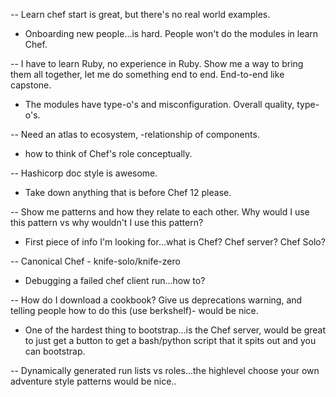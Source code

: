 -- Learn chef start is great, but there's no real world examples.

- Onboarding new people...is hard. People won't do the modules in learn Chef.

-- I have to learn Ruby, no experience in Ruby. Show me a way to bring them all together, let me do something end to end. End-to-end like capstone.

- The modules have type-o's and misconfiguration. Overall quality, type-o's.

-- Need an atlas to ecosystem, -relationship of components.

- how to think of Chef's role conceptually.

-- Hashicorp doc style is awesome.

- Take down anything that is before Chef 12 please.

-- Show me patterns and how they relate to each other. Why would I use this pattern vs why wouldn't I use this pattern?

- First piece of info I'm looking for...what is Chef? Chef server? Chef Solo?

-- Canonical Chef - knife-solo/knife-zero

- Debugging a failed chef client run...how to?

-- How do I download a cookbook? Give us deprecations warning, and telling people how to do this (use berkshelf)- would be nice.

- One of the hardest thing to bootstrap...is the Chef server, would be great to just get a button to get a bash/python script that it spits out and you can bootstrap.

-- Dynamically generated run lists vs roles...the highlevel choose your own adventure style patterns would be nice..







